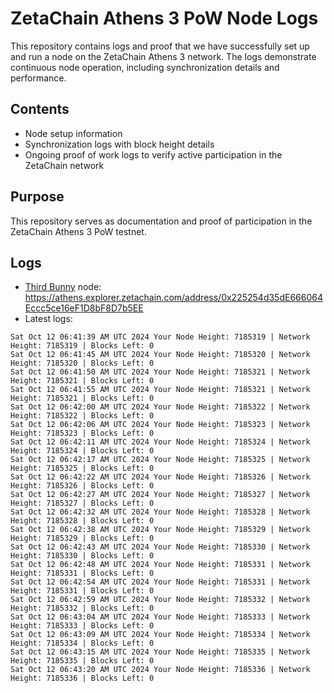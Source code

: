 # ZetaChain Athens 3 PoW Node Logs
This repository contains logs and proof that we have successfully set up and run a node on the ZetaChain Athens 3 network. The logs demonstrate continuous node operation, including synchronization details and performance.

## Contents
- Node setup information
- Synchronization logs with block height details
- Ongoing proof of work logs to verify active participation in the ZetaChain network

## Purpose
This repository serves as documentation and proof of participation in the ZetaChain Athens 3 PoW testnet.

## Logs

- [Third Bunny](https://thirdbunny.xyz/) node: https://athens.explorer.zetachain.com/address/0x225254d35dE666064Eccc5ce16eF1D8bF8D7b5EE
- Latest logs:
```
Sat Oct 12 06:41:39 AM UTC 2024 Your Node Height: 7185319 | Network Height: 7185319 | Blocks Left: 0
Sat Oct 12 06:41:45 AM UTC 2024 Your Node Height: 7185320 | Network Height: 7185320 | Blocks Left: 0
Sat Oct 12 06:41:50 AM UTC 2024 Your Node Height: 7185321 | Network Height: 7185321 | Blocks Left: 0
Sat Oct 12 06:41:55 AM UTC 2024 Your Node Height: 7185321 | Network Height: 7185321 | Blocks Left: 0
Sat Oct 12 06:42:00 AM UTC 2024 Your Node Height: 7185322 | Network Height: 7185322 | Blocks Left: 0
Sat Oct 12 06:42:06 AM UTC 2024 Your Node Height: 7185323 | Network Height: 7185323 | Blocks Left: 0
Sat Oct 12 06:42:11 AM UTC 2024 Your Node Height: 7185324 | Network Height: 7185324 | Blocks Left: 0
Sat Oct 12 06:42:17 AM UTC 2024 Your Node Height: 7185325 | Network Height: 7185325 | Blocks Left: 0
Sat Oct 12 06:42:22 AM UTC 2024 Your Node Height: 7185326 | Network Height: 7185326 | Blocks Left: 0
Sat Oct 12 06:42:27 AM UTC 2024 Your Node Height: 7185327 | Network Height: 7185327 | Blocks Left: 0
Sat Oct 12 06:42:32 AM UTC 2024 Your Node Height: 7185328 | Network Height: 7185328 | Blocks Left: 0
Sat Oct 12 06:42:38 AM UTC 2024 Your Node Height: 7185329 | Network Height: 7185329 | Blocks Left: 0
Sat Oct 12 06:42:43 AM UTC 2024 Your Node Height: 7185330 | Network Height: 7185330 | Blocks Left: 0
Sat Oct 12 06:42:48 AM UTC 2024 Your Node Height: 7185331 | Network Height: 7185331 | Blocks Left: 0
Sat Oct 12 06:42:54 AM UTC 2024 Your Node Height: 7185331 | Network Height: 7185331 | Blocks Left: 0
Sat Oct 12 06:42:59 AM UTC 2024 Your Node Height: 7185332 | Network Height: 7185332 | Blocks Left: 0
Sat Oct 12 06:43:04 AM UTC 2024 Your Node Height: 7185333 | Network Height: 7185333 | Blocks Left: 0
Sat Oct 12 06:43:09 AM UTC 2024 Your Node Height: 7185334 | Network Height: 7185334 | Blocks Left: 0
Sat Oct 12 06:43:15 AM UTC 2024 Your Node Height: 7185335 | Network Height: 7185335 | Blocks Left: 0
Sat Oct 12 06:43:20 AM UTC 2024 Your Node Height: 7185336 | Network Height: 7185336 | Blocks Left: 0
```
